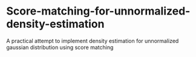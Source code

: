 # Score-matching-for-unnormalized-density-estimation
A practical attempt to implement density estimation for unnormalized gaussian distribution using score matching
